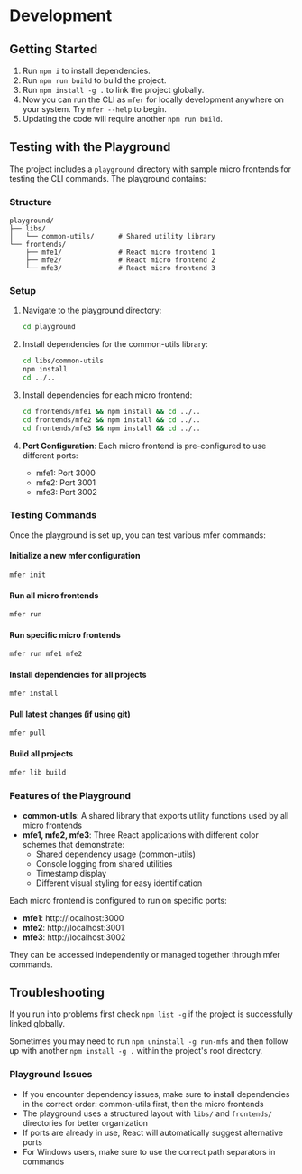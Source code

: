 # Development

## Getting Started

1. Run `npm i` to install dependencies.
2. Run `npm run build` to build the project.
3. Run `npm install -g .` to link the project globally.
4. Now you can run the CLI as `mfer` for locally development anywhere on your system. Try `mfer --help` to begin.
5. Updating the code will require another `npm run build`.

## Testing with the Playground

The project includes a `playground` directory with sample micro frontends for testing the CLI commands. The playground contains:

### Structure

```
playground/
├── libs/
│   └── common-utils/      # Shared utility library
└── frontends/
    ├── mfe1/              # React micro frontend 1
    ├── mfe2/              # React micro frontend 2
    └── mfe3/              # React micro frontend 3
```

### Setup

1. Navigate to the playground directory:

   ```bash
   cd playground
   ```

2. Install dependencies for the common-utils library:

   ```bash
   cd libs/common-utils
   npm install
   cd ../..
   ```

3. Install dependencies for each micro frontend:

   ```bash
   cd frontends/mfe1 && npm install && cd ../..
   cd frontends/mfe2 && npm install && cd ../..
   cd frontends/mfe3 && npm install && cd ../..
   ```

4. **Port Configuration**: Each micro frontend is pre-configured to use different ports:
   - mfe1: Port 3000
   - mfe2: Port 3001
   - mfe3: Port 3002

### Testing Commands

Once the playground is set up, you can test various mfer commands:

#### Initialize a new mfer configuration

```bash
mfer init
```

#### Run all micro frontends

```bash
mfer run
```

#### Run specific micro frontends

```bash
mfer run mfe1 mfe2
```

#### Install dependencies for all projects

```bash
mfer install
```

#### Pull latest changes (if using git)

```bash
mfer pull
```

#### Build all projects

```bash
mfer lib build
```

### Features of the Playground

- **common-utils**: A shared library that exports utility functions used by all micro frontends
- **mfe1, mfe2, mfe3**: Three React applications with different color schemes that demonstrate:
  - Shared dependency usage (common-utils)
  - Console logging from shared utilities
  - Timestamp display
  - Different visual styling for easy identification

Each micro frontend is configured to run on specific ports:

- **mfe1**: http://localhost:3000
- **mfe2**: http://localhost:3001
- **mfe3**: http://localhost:3002

They can be accessed independently or managed together through mfer commands.

## Troubleshooting

If you run into problems first check `npm list -g` if the project is successfully linked globally.

Sometimes you may need to run `npm uninstall -g run-mfs` and then follow up with another `npm install -g .` within the project's root directory.

### Playground Issues

- If you encounter dependency issues, make sure to install dependencies in the correct order: common-utils first, then the micro frontends
- The playground uses a structured layout with `libs/` and `frontends/` directories for better organization
- If ports are already in use, React will automatically suggest alternative ports
- For Windows users, make sure to use the correct path separators in commands
